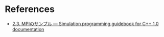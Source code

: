 # References

- [2.3. MPIのサンプル — Simulation programming guidebook for C++ 1.0 documentation](https://lecture.ecc.u-tokyo.ac.jp/~hideo-t/tutorials/mpi/mpi_samples.html)